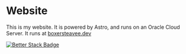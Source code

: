 # Website
This is my website. It is powered by Astro, and runs on an Oracle Cloud Server. It runs at [boxersteavee.dev](https://boxersteavee.dev)

[![Better Stack Badge](https://uptime.betterstack.com/status-badges/v1/monitor/it6o.svg)](https://uptime.betterstack.com/?utm_source=status_badge)